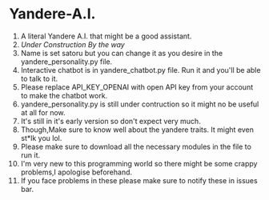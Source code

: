# Yandere-A.I.
1. A literal Yandere A.I. that might be a good assistant.
2. *Under Construction By the way*
3. Name is set satoru but you can change it as you desire in the yandere_personality.py file.
4. Interactive chatbot is in yandere_chatbot.py file. Run it and you'll be able to talk to it.
5. Please replace API_KEY_OPENAI with open API key from your account to make the chatbot work.
6. yandere_personality.py is still under contruction so it might no be useful at all for now.
7. It's still in it's early version so don't expect very much.
8. Though,Make sure to know well about the yandere traits. It might even st*lk you lol.
9. Please make sure to download all the necessary modules in the file to run it.
10. I'm very new to this programming world so there might be some crappy problems,I apologise beforehand.
11. If you face problems in these please make sure to notify these in issues bar.










